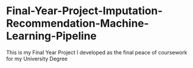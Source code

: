 # Final-Year-Project-Imputation-Recommendation-Machine-Learning-Pipeline
This is my Final Year Project I developed as the final peace of coursework for my University Degree
